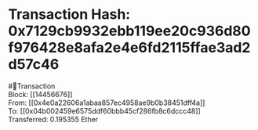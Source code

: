 
Transaction Hash: 0x7129cb9932ebb119ee20c936d80f976428e8afa2e4e6fd2115ffae3ad2d57c46
====================================================================================
  
#💸Transaction  
Block: [[14456676]]  
From: [[0x4e0a22606a1abaa857ec4958ae9b0b38451dff4a]]  
To: [[0x04b002459e6575ddf60bbb45cf286fb8c6dccc48]]  
Transferred: 0.195355 Ether